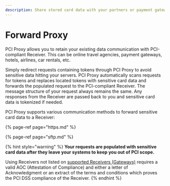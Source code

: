 ```yaml
---
description: Share stored card data with your partners or payment gateways.
---
```


# Forward Proxy

PCI Proxy allows you to retain your existing data communication with PCI-compliant Receiver. This can be online travel agencies, payment gateways, hotels, airlines, car rentals, etc.

Simply redirect requests containing tokens through PCI Proxy to avoid sensitive data hitting your servers. PCI Proxy automatically scans requests for tokens and replaces located tokens with sensitive card data and forwards the populated request to the PCI-compliant Receiver. The message structure of your request always remains the same. Any responses from the Receiver are passed back to you and sensitive card data is tokenized if needed.

PCI Proxy supports various communication methods to forward sensitive card data to a Receiver:

{% page-ref page="https.md" %}

{% page-ref page="sftp.md" %}



{% hint style="warning" %}
**Your requests are populated with sensitive card data after they leave your systems to keep you out of PCI scope.**

Using Receivers not listed on [supported Receivers \(Gateways\)](../../resources/supported-receivers.md) requires a valid AOC \(Attestation of Compliance\) and either a letter of Acknowledgment or an extract of the terms and conditions which proves the PCI DSS compliance of the Receiver. 
{% endhint %}




